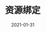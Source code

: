 ---
title: "资源绑定"
linkTitle: "资源绑定"
weight: 700
date: 2021-01-31
description: >
  Dapr的资源绑定（resource-binding）模块
---